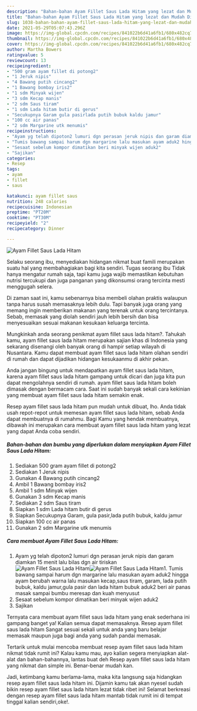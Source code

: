 ```yaml
---
description: "Bahan-bahan Ayam Fillet Saus Lada Hitam yang lezat dan Mudah Dibuat"
title: "Bahan-bahan Ayam Fillet Saus Lada Hitam yang lezat dan Mudah Dibuat"
slug: 1038-bahan-bahan-ayam-fillet-saus-lada-hitam-yang-lezat-dan-mudah-dibuat
date: 2021-05-29T05:07:43.296Z
image: https://img-global.cpcdn.com/recipes/841022b6d41a6fb1/680x482cq70/ayam-fillet-saus-lada-hitam-foto-resep-utama.jpg
thumbnail: https://img-global.cpcdn.com/recipes/841022b6d41a6fb1/680x482cq70/ayam-fillet-saus-lada-hitam-foto-resep-utama.jpg
cover: https://img-global.cpcdn.com/recipes/841022b6d41a6fb1/680x482cq70/ayam-fillet-saus-lada-hitam-foto-resep-utama.jpg
author: Martha Bowers
ratingvalue: 5
reviewcount: 13
recipeingredient:
- "500 gram ayam fillet di potong2"
- "1 Jeruk nipis"
- "4 Bawang putih cincang2"
- "1 Bawang bombay iris2"
- "1 sdm Minyak wijen"
- "3 sdm Kecap manis"
- "2 sdm Saus tiram"
- "1 sdm Lada hitam butir di gerus"
- "Secukupnya Garam gula pasirlada putih bubuk kaldu jamur"
- "100 cc air panas"
- "2 sdm Margarine utk menumis"
recipeinstructions:
- "Ayam yg telah dipoton2 lumuri dgn perasan jeruk nipis dan garam diamkan 15 menit lalu bilas dgn air tiriskan"
- "Tumis bawang sampai harum dgn margarine lalu masukan ayam aduk2 hingga ayam berubah warna lalu masukan kecap,saus tiram, garam, lada putih bubuk, kaldu jamur,gula pasir dan lada hitam bubuk aduk2 beri air panas masak sampai bumbu meresap dan kuah menyusut"
- "Sesaat sebelum kompor dimatikan beri minyak wijen aduk2"
- "Sajikan"
categories:
- Resep
tags:
- ayam
- fillet
- saus

katakunci: ayam fillet saus 
nutrition: 248 calories
recipecuisine: Indonesian
preptime: "PT20M"
cooktime: "PT30M"
recipeyield: "2"
recipecategory: Dinner

---
```



![Ayam Fillet Saus Lada Hitam](https://img-global.cpcdn.com/recipes/841022b6d41a6fb1/680x482cq70/ayam-fillet-saus-lada-hitam-foto-resep-utama.jpg)

Selaku seorang ibu, menyediakan hidangan nikmat buat famili merupakan suatu hal yang membahagiakan bagi kita sendiri. Tugas seorang ibu Tidak hanya mengatur rumah saja, tapi kamu juga wajib memastikan kebutuhan nutrisi tercukupi dan juga panganan yang dikonsumsi orang tercinta mesti menggugah selera.

Di zaman  saat ini, kamu sebenarnya bisa membeli olahan praktis walaupun tanpa harus susah memasaknya lebih dulu. Tapi banyak juga orang yang memang ingin memberikan makanan yang terenak untuk orang tercintanya. Sebab, memasak yang diolah sendiri jauh lebih bersih dan bisa menyesuaikan sesuai makanan kesukaan keluarga tercinta. 



Mungkinkah anda seorang penikmat ayam fillet saus lada hitam?. Tahukah kamu, ayam fillet saus lada hitam merupakan sajian khas di Indonesia yang sekarang disenangi oleh banyak orang di hampir setiap wilayah di Nusantara. Kamu dapat membuat ayam fillet saus lada hitam olahan sendiri di rumah dan dapat dijadikan hidangan kesukaanmu di akhir pekan.

Anda jangan bingung untuk mendapatkan ayam fillet saus lada hitam, karena ayam fillet saus lada hitam gampang untuk dicari dan juga kita pun dapat mengolahnya sendiri di rumah. ayam fillet saus lada hitam boleh dimasak dengan bermacam cara. Saat ini sudah banyak sekali cara kekinian yang membuat ayam fillet saus lada hitam semakin enak.

Resep ayam fillet saus lada hitam pun mudah untuk dibuat, lho. Anda tidak usah repot-repot untuk memesan ayam fillet saus lada hitam, sebab Anda dapat membuatnya di rumahmu. Bagi Kamu yang hendak membuatnya, dibawah ini merupakan cara membuat ayam fillet saus lada hitam yang lezat yang dapat Anda coba sendiri.

<!--inarticleads1-->

##### Bahan-bahan dan bumbu yang diperlukan dalam menyiapkan Ayam Fillet Saus Lada Hitam:

1. Sediakan 500 gram ayam fillet di potong2
1. Sediakan 1 Jeruk nipis
1. Gunakan 4 Bawang putih cincang2
1. Ambil 1 Bawang bombay iris2
1. Ambil 1 sdm Minyak wijen
1. Gunakan 3 sdm Kecap manis
1. Sediakan 2 sdm Saus tiram
1. Siapkan 1 sdm Lada hitam butir di gerus
1. Siapkan Secukupnya Garam, gula pasir,lada putih bubuk, kaldu jamur
1. Siapkan 100 cc air panas
1. Gunakan 2 sdm Margarine utk menumis




<!--inarticleads2-->

##### Cara membuat Ayam Fillet Saus Lada Hitam:

1. Ayam yg telah dipoton2 lumuri dgn perasan jeruk nipis dan garam diamkan 15 menit lalu bilas dgn air tiriskan
<img src="https://img-global.cpcdn.com/steps/c4358b97d5fe9bc6/160x128cq70/ayam-fillet-saus-lada-hitam-langkah-memasak-1-foto.jpg" alt="Ayam Fillet Saus Lada Hitam"><img src="https://img-global.cpcdn.com/steps/12bce51c18af0b0a/160x128cq70/ayam-fillet-saus-lada-hitam-langkah-memasak-1-foto.jpg" alt="Ayam Fillet Saus Lada Hitam">1. Tumis bawang sampai harum dgn margarine lalu masukan ayam aduk2 hingga ayam berubah warna lalu masukan kecap,saus tiram, garam, lada putih bubuk, kaldu jamur,gula pasir dan lada hitam bubuk aduk2 beri air panas masak sampai bumbu meresap dan kuah menyusut
1. Sesaat sebelum kompor dimatikan beri minyak wijen aduk2
1. Sajikan




Ternyata cara membuat ayam fillet saus lada hitam yang enak sederhana ini gampang banget ya! Kalian semua dapat memasaknya. Resep ayam fillet saus lada hitam Sangat sesuai sekali untuk anda yang baru belajar memasak maupun juga bagi anda yang sudah pandai memasak.

Tertarik untuk mulai mencoba membuat resep ayam fillet saus lada hitam nikmat tidak rumit ini? Kalau kamu mau, ayo kalian segera menyiapkan alat-alat dan bahan-bahannya, lantas buat deh Resep ayam fillet saus lada hitam yang nikmat dan simple ini. Benar-benar mudah kan. 

Jadi, ketimbang kamu berlama-lama, maka kita langsung saja hidangkan resep ayam fillet saus lada hitam ini. Dijamin kamu tak akan nyesel sudah bikin resep ayam fillet saus lada hitam lezat tidak ribet ini! Selamat berkreasi dengan resep ayam fillet saus lada hitam mantab tidak rumit ini di tempat tinggal kalian sendiri,oke!.

